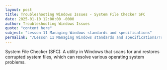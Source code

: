 ```yaml
---
layout: post
title: Troubleshooting Windows Issues - System File Checker SFC
date: 2025-01-10 12:00:00 -0000
author: Troubleshooting Windows Issues
quote: "content here"
subject: "Lesson 11 Managing Windows standards and specifications"
permalink: "/Lesson 11 Managing Windows standards and specifications/Troubleshooting Windows Issues/Troubleshooting Windows Issues - System File Checker SFC"
---
```


System File Checker (SFC): A utility in Windows that scans for and restores corrupted system files, which can resolve various operating system problems.
